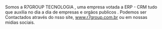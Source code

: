 Somos a R7GROUP TECNOLOGIA , uma empresa  votada a ERP  - CRM  tudo que  auxilia no dia a dia de empresas e orgãos publicos . 
Podemos ser Contactados através do nsso site, www.r7group.com.br  ou em nossas midias sociais. 

